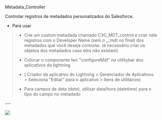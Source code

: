 Metadata_Controller

Controlar registros de metadados personalizados do Salesforce.

- Para usar
> - <p>Crie um custom metadada chamado C3C_MDT_control e criar nele registros com o Developer Name (sem o __mdt no final) dos metadados que você deseja controlar. (é necessário criar os objetos dos metadados caso eles não existam)</p>
> - <p> Colocar o componente lwc "configureMdt" na utilitybar dos aplicativos do lightning </p>
> - ( Criador de aplicativo do Lightning > Gerenciador de Aplicativos > Seleciona "Editar" para o aplicativo > Itens de utilitários)
> - <p> Para campos de data (date), utilizar data/hora (datetime) para o tipo do campo no metadado </p>

<p>---</p>

<img src="https://user-images.githubusercontent.com/79648814/233227105-babbf2cf-179d-4c78-8c28-b72e6ca31f9f.png"></img>





